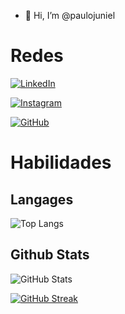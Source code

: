 - 👋 Hi, I’m @paulojuniel

# Redes
[![LinkedIn](https://img.shields.io/badge/LinkedIn-0077B5?style=for-the-badge&logo=linkedin&logoColor=white)](https://www.linkedin.com/in/paulojuniel/)

[![Instagram](https://img.shields.io/badge/-Instagram-%23E4405F?style=for-the-badge&logo=instagram&logoColor=white)](https://www.instagram.com/paulojuniel/)

[![GitHub](https://img.shields.io/badge/GitHub-100000?style=for-the-badge&logo=github&logoColor=white)](https://github.com/paulojuniel)

# Habilidades


## Langages
![Top Langs](https://github-readme-stats-git-masterrstaa-rickstaa.vercel.app/api/top-langs/?username=paulojuniel&layout=compact&bg_color=000&border_color=30A3DC&title_color=E94D5F&text_color=FFF)

## Github Stats
![GitHub Stats](https://github-readme-stats.vercel.app/api?username=paulojuniel&theme=transparent&bg_color=000&border_color=30A3DC&show_icons=true&icon_color=30A3DC&title_color=E94D5F&text_color=FFF)

[![GitHub Streak](https://streak-stats.demolab.com/?user=paulojuniel&theme=bear&background=000&border=30A3DC&dates=FFF)](https://git.io/streak-stats)



<!---
paulojuniel/paulojuniel is a ✨ special ✨ repository because its `README.md` (this file) appears on your GitHub profile.
You can click the Preview link to take a look at your changes.
--->
